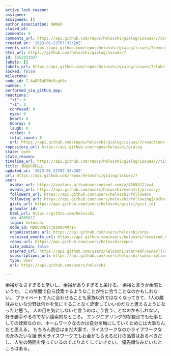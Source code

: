 ```yaml
---
active_lock_reason: 
assignee: 
assignees: []
author_association: OWNER
closed_at: 
comments: 0
comments_url: https://api.github.com/repos/helosshi/gialog/issues/7/comments
created_at: '2023-01-22T07:32:20Z'
events_url: https://api.github.com/repos/helosshi/gialog/issues/7/events
html_url: https://github.com/helosshi/gialog/issues/7
id: 1552031027
labels: []
labels_url: https://api.github.com/repos/helosshi/gialog/issues/7/labels{/name}
locked: false
milestone: 
node_id: I_kwDOIuE8Wc5cgh0z
number: 7
performed_via_github_app: 
reactions:
  "+1": 0
  "-1": 0
  confused: 0
  eyes: 0
  heart: 0
  hooray: 0
  laugh: 0
  rocket: 0
  total_count: 0
  url: https://api.github.com/repos/helosshi/gialog/issues/7/reactions
repository_url: https://api.github.com/repos/helosshi/gialog
state: open
state_reason: 
timeline_url: https://api.github.com/repos/helosshi/gialog/issues/7/timeline
title: 余裕の持ち方
updated_at: '2023-01-22T07:32:20Z'
url: https://api.github.com/repos/helosshi/gialog/issues/7
user:
  avatar_url: https://avatars.githubusercontent.com/u/4505812?v=4
  events_url: https://api.github.com/users/helosshi/events{/privacy}
  followers_url: https://api.github.com/users/helosshi/followers
  following_url: https://api.github.com/users/helosshi/following{/other_user}
  gists_url: https://api.github.com/users/helosshi/gists{/gist_id}
  gravatar_id: ''
  html_url: https://github.com/helosshi
  id: 4505812
  login: helosshi
  node_id: MDQ6VXNlcjQ1MDU4MTI=
  organizations_url: https://api.github.com/users/helosshi/orgs
  received_events_url: https://api.github.com/users/helosshi/received_events
  repos_url: https://api.github.com/users/helosshi/repos
  site_admin: false
  starred_url: https://api.github.com/users/helosshi/starred{/owner}{/repo}
  subscriptions_url: https://api.github.com/users/helosshi/subscriptions
  type: User
  url: https://api.github.com/users/helosshi

---
```

余裕がなさすぎると辛いし、余裕がありすぎると呆ける。
余裕と言うか余暇というか。
この隙間で自ら詮索するようなことが性に合うことなのかもしれない。
プライベートで人に合わせることも家族以外ではなくなってきて、1人の趣味みたいな分野は何かを気にすることなく詮索していいのだなと思えるようになったと思う。
人の目を気にしないと言うのはこう言うことなのかもしれない。好き勝手やるのでない詮索的なところ。
エンジニアリング的な観点でも仕事としての詮索なのか、ホームワークなのかは自分を軸にしていくためには大事なんだと思える。
もちろん割合はまだ大事で、ライスワークなのかライフワークなのかみたいな話
例えライスワークでもお金がもらえるだけの品質はあるべきだし、人生の時間を使っているのでよりよくしていきたい。
優先順位みたいなところはある。